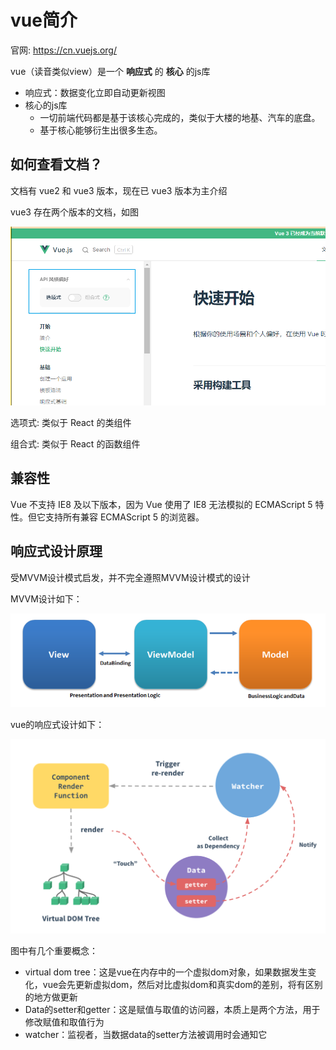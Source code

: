 # vue简介

官网: <https://cn.vuejs.org/>

vue（读音类似view）是一个 **响应式** 的 **核心** 的js库

- 响应式：数据变化立即自动更新视图
- 核心的js库
  - 一切前端代码都是基于该核心完成的，类似于大楼的地基、汽车的底盘。
  - 基于核心能够衍生出很多生态。

## 如何查看文档？

文档有 vue2 和 vue3 版本，现在已 vue3 版本为主介绍

vue3 存在两个版本的文档，如图

![type](md-img/2022-03-25-10-05-54.png)

选项式: 类似于 React 的类组件

组合式: 类似于 React 的函数组件

## 兼容性

Vue 不支持 IE8 及以下版本，因为 Vue 使用了 IE8 无法模拟的 ECMAScript 5 特性。但它支持所有兼容 ECMAScript 5 的浏览器。

## 响应式设计原理

受MVVM设计模式启发，并不完全遵照MVVM设计模式的设计

MVVM设计如下：

![mvvm](./md-img//1.png)

vue的响应式设计如下：

![响应式](./md-img/2.png)

图中有几个重要概念：

- virtual dom tree：这是vue在内存中的一个虚拟dom对象，如果数据发生变化，vue会先更新虚拟dom，然后对比虚拟dom和真实dom的差别，将有区别的地方做更新
- Data的setter和getter：这是赋值与取值的访问器，本质上是两个方法，用于修改赋值和取值行为
- watcher：监视者，当数据data的setter方法被调用时会通知它
